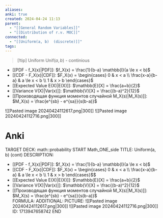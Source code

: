 ```yaml
---
aliases: 
anki: true
created: 2024-04-24 11:13
parent:
  - "[[General Random Variables]]"
  - "[[Distribution of r.v. MOC]]"
connected:
  - "[[Uniform(a, b)  (discrete)]]"
tags: 
---
```


> [!tip] Uniform $\text{Unif}(a, b)$ - continious
- [[PDF - f_X(x)|PDF]]: $f_X(x) = \frac{1}{b-a} \mathbb{I}(a \le x < b)$
- [[CDF - F_X(x)|CDF]]: $F_X(x) = \begin{cases} 0 & x < a \\ \frac{x-a}{b-a} & a \le x < b \\ 1 & x > b \end{cases}$
- [[Expected Value E(X)|E(X)]]: $\mathbb{E}[X] = \frac{a+b}{2}$
- [[Variance V(X)|Var(x)]]: $\mathbb{V}[X] = \frac{(b-a)^2}{12}$
- [[Производящая функция моментов случайной M_X(s)|M_X(s)]]: $M_X(s) = \frac{e^{sb} - e^{sa}}{s(b-a)}$  

![[Pasted image 20240424112617.png|300]]
![[Pasted image 20240424112716.png|300]]

# Anki
TARGET DECK: math::probability 
START
Math_ONE_side
TITLE: Uniform(a, b) (cont)
DESCRIPTION: 
- [[PDF - f_X(x)|PDF]]: $f_X(x) = \frac{1}{b-a} \mathbb{I}(a \le x < b)$
- [[CDF - F_X(x)|CDF]]: $F_X(x) = \begin{cases} 0 & x < a \\ \frac{x-a}{b-a} & a \le x < b \\ 1 & x > b \end{cases}$$
- [[Expected Value E(X)|E(X)]]: $\mathbb{E}[X] = \frac{a+b}{2}$
- [[Variance V(X)|Var(x)]]: $\mathbb{V}[X] = \frac{(b-a)^2}{12}$
- [[Производящая функция моментов случайной M_X(s)|M_X(s)]]: $M_X(s) = \frac{e^{sb} - e^{sa}}{s(b-a)}$  
FORMULA: 
ADDITIONAL:
PICTURE:
![[Pasted image 20240424112617.png|300]]
![[Pasted image 20240424112716.png|300]]
ID: 1713947658742
END